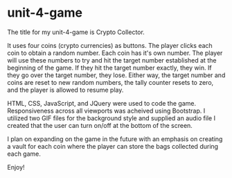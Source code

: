 # unit-4-game

The title for my unit-4-game is Crypto Collector.

It uses four coins (crypto currencies) as buttons.  The player clicks each coin to obtain a random number.  Each coin has it's own number.  The player will use these numbers to try and hit the target number established at the beginning of the game. If they hit the target number exactly, they win.  If they go over the target number, they lose.  Either way, the target number and coins are reset to new random numbers, the tally counter resets to zero, and the player is allowed to resume play.

HTML, CSS, JavaScript, and JQuery were used to code the game.  Responsiveness across all viewports was acheived using Bootstrap.  I utilized two GIF files for the background style and supplied an audio file I created that the user can turn on/off at the bottom of the screen.  

I plan on expanding on the game in the future with an emphasis on creating a vault for each coin where the player can store the bags collected during each game.

Enjoy!
